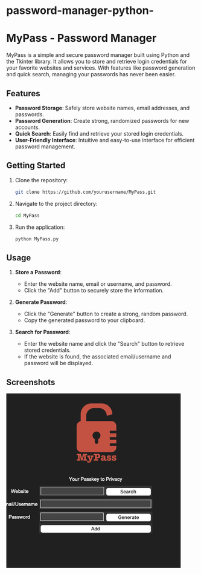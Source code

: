 # password-manager-python-
# MyPass - Password Manager

MyPass is a simple and secure password manager built using Python and the Tkinter library. It allows you to store and retrieve login credentials for your favorite websites and services. With features like password generation and quick search, managing your passwords has never been easier.

## Features

- **Password Storage**: Safely store website names, email addresses, and passwords.
- **Password Generation**: Create strong, randomized passwords for new accounts.
- **Quick Search**: Easily find and retrieve your stored login credentials.
- **User-Friendly Interface**: Intuitive and easy-to-use interface for efficient password management.

## Getting Started

1. Clone the repository:

   ```bash
   git clone https://github.com/yourusername/MyPass.git
   ```

2. Navigate to the project directory:

   ```bash
   cd MyPass
   ```

3. Run the application:

   ```bash
   python MyPass.py
   ```

## Usage

1. **Store a Password**:
   - Enter the website name, email or username, and password.
   - Click the "Add" button to securely store the information.

2. **Generate Password**:
   - Click the "Generate" button to create a strong, random password.
   - Copy the generated password to your clipboard.

3. **Search for Password**:
   - Enter the website name and click the "Search" button to retrieve stored credentials.
   - If the website is found, the associated email/username and password will be displayed.

## Screenshots
<img src="https://github.com/Rupareliaaniket22/password-manager-python-/blob/main/screenshot.png"/>

